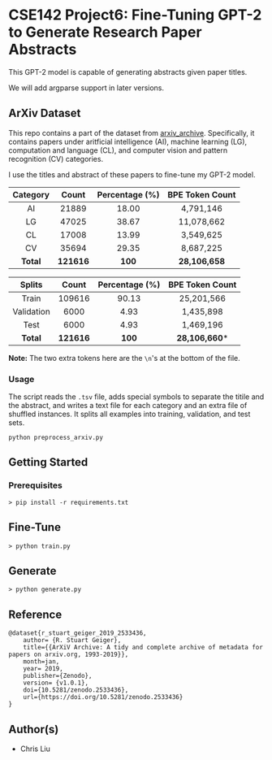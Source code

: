 # CSE142 Project6: Fine-Tuning GPT-2 to Generate Research Paper Abstracts

This GPT-2 model is capable of generating abstracts given paper titles.

We will add argparse support in later versions.

## ArXiv Dataset

This repo contains a part of the dataset from [arxiv_archive](https://github.com/staeiou/arxiv_archive). Specifically, it contains papers under aritficial intelligence (AI), machine learning (LG), computation and language (CL), and computer vision and pattern recognition (CV) categories. 

I use the titles and abstract of these papers to fine-tune my GPT-2 model.

| Category  |   Count    | Percentage (%) | BPE Token Count |
| :-------: | :--------: | :------------: | :-------------: |
|    AI     |   21889    |     18.00      |    4,791,146    |
|    LG     |   47025    |     38.67      |   11,078,662    |
|    CL     |   17008    |     13.99      |    3,549,625    |
|    CV     |   35694    |     29.35      |    8,687,225    |
| **Total** | **121616** |    **100**     | **28,106,658**  |

|   Splits   |   Count    | Percentage (%) | BPE Token Count |
| :--------: | :--------: | :------------: | :-------------: |
|   Train    |   109616   |     90.13      |   25,201,566    |
| Validation |    6000    |      4.93      |    1,435,898    |
|    Test    |    6000    |      4.93      |    1,469,196    |
| **Total**  | **121616** |    **100**     | **28,106,660*** |

**Note:** The two extra tokens here are the `\n`'s at the bottom of the file.

### Usage

The script reads the `.tsv` file, adds special symbols to separate the titile and the abstract, and writes a text file for each category and an extra file of shuffled instances. It splits all examples into training, validation, and test sets.

```shell
python preprocess_arxiv.py
```


## Getting Started

### Prerequisites

```
> pip install -r requirements.txt
```

## Fine-Tune

```
> python train.py
```

## Generate

```
> python generate.py
```

## Reference

```
@dataset{r_stuart_geiger_2019_2533436,
    author= {R. Stuart Geiger},
    title={{ArXiV Archive: A tidy and complete archive of metadata for papers on arxiv.org, 1993-2019}},
    month=jan,
    year= 2019,
    publisher={Zenodo},
    version= {v1.0.1},
    doi={10.5281/zenodo.2533436},
    url={https://doi.org/10.5281/zenodo.2533436}
}
```


## Author(s)

- Chris Liu

